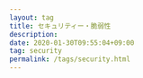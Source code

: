 ```yaml
---
layout: tag
title: セキュリティー・脆弱性
description: 
date: 2020-01-30T09:55:04+09:00
tag: security
permalink: /tags/security.html
---
```

